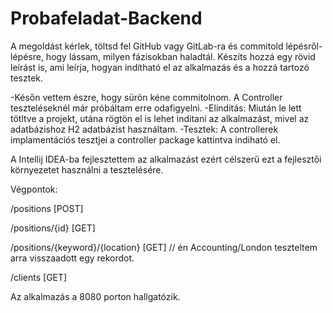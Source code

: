 # Probafeladat-Backend

A megoldást kérlek, töltsd fel GitHub vagy GitLab-ra és commitold lépésről-lépésre, hogy
lássam, milyen fázisokban haladtál. Készíts hozzá egy rövid leírást is, ami leírja, hogyan
indítható el az alkalmazás és a hozzá tartozó tesztek.

-Későn vettem észre, hogy sürön kéne commitolnom. A Controller teszteléseknél már próbáltam erre odafigyelni.
-Elinditás: Miután le lett tötltve a projekt, utána rögtön el is lehet inditani az alkalmazást, mivel az adatbázishoz H2 adatbázist használtam.
-Tesztek: A controllerek implamentációs tesztjei a controller package kattintva indiható el.

A Intellij IDEA-ba fejlesztettem az alkalmazást ezért célszerű ezt a fejlesztői környezetet használni a tesztelésére.

Végpontok:

/positions [POST]

/positions/{id} [GET]

/positions/{keyword}/{location} [GET] // én Accounting/London teszteltem arra visszaadott egy rekordot.

/clients [GET]

Az alkalmazás a 8080 porton hallgatózik.
